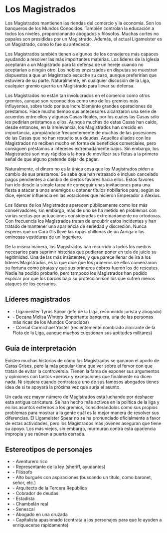 # Los Magistrados

Los Magistrados mantienen las riendas del comercio y la economía. Son los banqueros de los Mundos Conocidos. También controlan la educación a todos los niveles, proporcionando abogados y filósofos. Muchas cortes no papales son presididas por un Magistrado. Además, el actual Ligameister es un Magistrado, como lo fue su antecesor.

Los Magistrados también tienen a algunos de los consejeros más capaces ayudando a resolver las más importantes materias. Los líderes de la Iglesia aceptarán a un Magistrado para la defensa de un hereje cuando no aceptarían a ningún otro. Los nobles enzarzados en disputas se muestran dispuestos a que un Magistrado escuche su caso, aunque preferirían que estuviera de su parte. Naturalmente, en cualquier discusión de la Liga, cualquier gremio querría un Magistrado para llevar su defensa.

Los Magistrados no están tan involucrados en el comercio como otros gremios, aunque son reconocidos como uno de los gremios más influyentes, sobre todo por sus increíblemente grandes operaciones de préstamos. Hace mucho tiempo sus antecesores alcanzaron una serie de acuerdos entre ellos y algunas Casas Reales, por los cuales las Casas sólo les pedirían préstamos a ellos. Aunque muchas de estas Casas han caído, desde entonces, en la irrelevancia, los Magistrados han crecido en importancia, apropiándose frecuentemente de muchas de las posesiones de las Casas que no han resuelto sus deudas. Aquellos aliados con los Magistrados no reciben mucho en forma de beneficios comerciales, pero consiguen préstamos a intereses extremadamente bajos. Sin embargo, los Magistrados son muy rápidos a la hora de movilizar sus flotas a la primera señal de que alguno pretende dejar de pagar.

Naturalmente, el dinero no es la única cosa que los Magistrados piden a cambio de sus préstamos. Se sabe que han retrasado e incluso cancelado pagos pendientes a cambio de ciertos favores hacia ellos. Estos favores han ido desde la simple tarea de conseguir unas invitaciones para una fiesta a atacar a unos enemigos u obtener títulos nobiliarios para, según se dice, ejercer influencia en las votaciones que hicieron Emperador a Alexius.

Los líderes de los Magistrados aparecen públicamente como los más conservadores; sin embargo, más de uno se ha metido en problemas con varias sectas por actuaciones consideradas extremadamente no ortodoxas. Con frecuencia los Magistrados tratan de encubrir estos incidentes y han tratado de mantener una apariencia de seriedad y discreción. Nunca esperes que un Cara Gis lleve las ropas chillonas de un Auriga o las ominosas vestiduras de un Ingeniero.

De la misma manera, los Magistrados han recurrido a todos los medios necesarios para suprimir historias que pudieran poner en tela de juicio su legitimidad. Una de las más insistentes, y que parece llenar de ira a los líderes Magistrados, es la que dice que los primeros de ellos comenzaron su fortuna como piratas y que sus primeros cobros fueron los de rescates. Nadie ha podido probarlo, pero tampoco los Magistrados han podido explicar por que los barcos bajo su protección son los que sufren menos ataques de los corsarios.

## Líderes magistrados

<ul>
<li class="list-element">- Ligameister Tyrus Spear (jefe de la Liga, reconocido jurista y abogado)</li>
<li class="list-element">- Decana Melisa Winters (importante banquera, una de las personas más ricas de los Mundos Conocidos)</li>
<li class="list-element">- Cónsul Carmichael Yoster (recientemente nombrado almirante de la Flota de la Liga, aunque muchos cuestionan sus aptitudes militares)</li>
</ul>

## Guía de interpretación

Existen muchas historias de cómo los Magistrados se ganaron el apodo de Caras Grises, pero la más popular tiene que ver sobre el fervor con que tratan de evitar la controversia. Tienen la fama de exponer sus argumentos y opiniones con tantos «peros» y excepciones que finalmente no dicen nada. Ni siquiera cuando contratas a uno de sus famosos abogados tienes idea de si te apoyará la próxima vez que surja el asunto.

Un cada vez mayor número de Magistrados está luchando por deshacer esta antigua caricatura. Se han hecho más activos en la política de la liga y en los asuntos externos a los gremios, considerándolos como sus propios problemas para mostrar a la gente cuál es la mejor manera de resolver sus diferencias. El Ligameister Spear no se ha pronunciado oficialmente a favor de estas actividades, pero los Magistrados más jóvenes aseguran que tiene su apoyo. Los más viejos, sin embargo, murmuran contra esta apariencia impropia y se reúnen a puerta cerrada.

## Estereotipos de personajes

<ul>
<li class="list-element">- Aventurero rico</li>
<li class="list-element">- Representante de la ley (sheriff, ayudantes)</li>
<li class="list-element">- Filósofo</li>
<li class="list-element">- Alto burgués con aspiraciones (buscando un título, como baronet, señor, etc.)</li>
<li class="list-element">- Arquitecto de la Tercera República</li>
<li class="list-element">- Cobrador de deudas</li>
<li class="list-element">- Estadista</li>
<li class="list-element">- Chambelán real</li>
<li class="list-element">- Senescal</li>
<li class="list-element">- Abogado en una cruzada</li>
<li class="list-element">- Capitalista apasionado (contrata a los personajes para que le ayuden a enriquecerse rápidamente)</li>
</ul>
